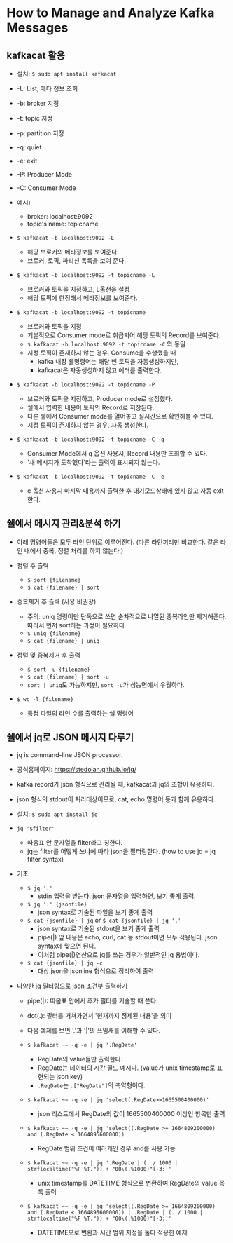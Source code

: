# How to Manage and Analyze Kafka Messages

## kafkacat 활용
- 설치: `$ sudo apt install kafkacat`
- -L: List, 메타 정보 조회
- -b: broker 지정
- -t: topic 지정
- -p: partition 지정
- -q: quiet
- -e: exit
- -P: Producer Mode
- -C: Consumer Mode

- 예시)
	- broker: localhost:9092
	- topic's name: topicname
- `$ kafkacat -b localhost:9092 -L`
	- 해당 브로커의 메타정보를 보여준다.
	- 브로커, 토픽, 파티션 목록을 보여 준다.
- `$ kafkacat -b localhost:9092 -t topicname -L`
	- 브로커와 토픽을 지정하고, L옵션을 설정
	- 해당 토픽에 한정해서 메타정보를 보여준다.
- `$ kafkacat -b localhost:9092 -t topicname`
	- 브로커와 토픽을 지정
	- 기본적으로 Consumer mode로 취급되어 해당 토픽의 Record를 보여준다.
	- `$ kafkacat -b localhost:9092 -t topicname -C` 와 동일
	- 지정 토픽이 존재하지 않는 경우, Consume을 수행했을 때
		- kafka 내장 쉘명령어는 해당 빈 토픽을 자동생성하지만,
		- kafkacat은 자동생성하지 않고 에러를 출력한다.
- `$ kafkacat -b localhost:9092 -t topicname -P`
	- 브로커와 토픽을 지정하고, Producer mode로 설정했다.
	- 쉘에서 입력한 내용이 토픽의 Record로 저장된다.
	- 다른 쉘에서 Consumer mode를 열어놓고 실시간으로 확인해볼 수 있다.
	- 지정 토픽이 존재하지 않는 경우, 자동 생성한다.
- `$ kafkacat -b localhost:9092 -t topicname -C -q`
	- Consumer Mode에서 q 옵션 사용시, Record 내용만 조회할 수 있다.
	- '새 메시지가 도착했다'라는 출력이 표시되지 않는다.
- `$ kafkacat -b localhost:9092 -t topicname -C -e`
	- e 옵션 사용시 마지막 내용까지 출력한 후 대기모드상태에 있지 않고 자동 exit한다.

## 쉘에서 메시지 관리&분석 하기
- 아래 명령어들은 모두 라인 단위로 이루어진다. (다른 라인끼리만 비교한다. 같은 라인 내에서 중복, 정렬 처리를 하지 않는다.)

- 정렬 후 출력
	- `$ sort {filename}`
	- `$ cat {filename} | sort`

- 중복제거 후 출력 (사용 비권장)
	- 주의: uniq 명령어만 단독으로 쓰면 순차적으로 나열된 중복라인만 제거해준다. 따라서 먼저 sort하는 과정이 필요하다.
	- `$ uniq {filename}`
	- `$ cat {filename} | uniq`

- 정렬 및 중복제거 후 출력
	- `$ sort -u {filename}`
	- `$ cat {filename} | sort -u`
	- `sort | uniq`도 가능하지만, `sort -u`가 성능면에서 우월하다.

- `$ wc -l {filename}`
	- 특정 파일의 라인 수를 출력하는 쉘 명령어

## 쉘에서 jq로 JSON 메시지 다루기
- jq is command-line JSON processor.
- 공식홈페이지: https://stedolan.github.io/jq/
- kafka record가 json 형식으로 관리될 때, kafkacat과 jq의 조합이 유용하다.
- json 형식의 stdout이 처리대상이므로, cat, echo 명령어 등과 함께 유용하다.

- 설치: `$ sudo apt install jq`

- `jq '$filter'`
	- 따옴표 안 문자열을 filter라고 칭한다.
	- jq는 filter를 어떻게 쓰냐에 따라 json을 필터링한다. (how to use jq = jq filter syntax)

- 기초
	- `$ jq '.'`
		- stdin 입력을 받는다. json 문자열을 입력하면, 보기 좋게 출력.
	- `$ jq '.' {jsonfile}`
		- json syntax로 기술된 파일을 보기 좋게 출력
	- `$ cat {jsonfile} | jq` or `$ cat {jsonfile} | jq '.'`
		- json syntax로 기술된 stdout을 보기 좋게 출력
		- pipe(|) 앞 내용은 echo, curl, cat 등 stdout이면 모두 적용된다. json syntax에 맞으면 된다.
		- 이처럼 pipe(|)연산으로 jq를 쓰는 경우가 일반적인 jq 용법이다.
	- `$ cat {jsonfile} | jq -c`
		- 대상 json을 jsonline 형식으로 정리하여 출력

- 다양한 jq 필터링으로 json 조건부 출력하기
	- pipe(|): 따옴표 안에서 추가 필터를 기술할 때 쓴다.
	- dot(.):  필터를 거쳐가면서 '현재까지 정제된 내용'을 의미
	- 다음 예제를 보면 '.'과 '|'의 쓰임새를 이해할 수 있다.

	- `$ kafkacat ~~ -q -e | jq '.RegDate'`
		- RegDate의 value들만 출력한다.
		- RegDate는 데이터의 시간 필드 예시다. (value가 unix timestamp로 표현되는 json key)
		- `.RegDate`는 `.["RegDate"]`의 축약형이다.

	- `$ kafkacat ~~ -q -e | jq 'select(.RegDate>=1665500400000)'`
		- json 리스트에서 RegDate의 값이 1665500400000 이상인 항목만 출력

	- `$ kafkacat ~~ -q -e | jq 'select((.RegDate >= 1664809200000) and (.RegDate < 1664895600000))`
		- RegDate 범위 조건이 여러개인 경우 and를 사용 가능

	- `$ kafkacat ~~ -q -e | jq '.RegDate | (. / 1000 | strflocaltime("%F %T.")) + "00\(.%1000)"[-3:]'`
		- unix timestamp를 DATETIME 형식으로 변환하여 RegDate의 value 목록 출력

	- `$ kafkacat ~~ -q -e | jq 'select((.RegDate >= 1664809200000) and (.RegDate < 1664895600000)) | .RegDate | (. / 1000 | strflocaltime("%F %T.")) + "00\(.%1000)"[-3:]'`
		- DATETIME으로 변환과 시간 범위 지정을 둘다 적용한 예제